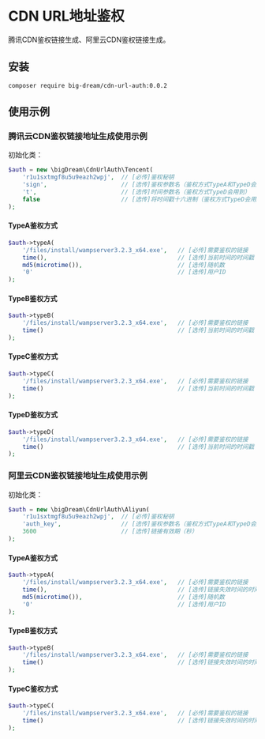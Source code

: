 # CDN URL地址鉴权

腾讯CDN鉴权链接生成、阿里云CDN鉴权链接生成。

## 安装
```
composer require big-dream/cdn-url-auth:0.0.2
```

## 使用示例

### 腾讯云CDN鉴权链接地址生成使用示例

初始化类：
```php
$auth = new \bigDream\CdnUrlAuth\Tencent(
    'r1u1sxtmgf8u5u9eazh2wpj',  // [必传]鉴权秘钥
    'sign',                     // [选传]鉴权参数名（鉴权方式TypeA和TypeD会用到）
    't',                        // [选传]时间参数名（鉴权方式TypeD会用到）
    false                       // [选传]将时间戳十六进制（鉴权方式TypeD会用到）
);
```

#### TypeA鉴权方式

```php
$auth->typeA(
    '/files/install/wampserver3.2.3_x64.exe',   // [必传]需要鉴权的链接
    time(),                                     // [选传]当前时间的时间戳
    md5(microtime()),                           // [选传]随机数
    '0'                                         // [选传]用户ID 
);
```

#### TypeB鉴权方式

```php
$auth->typeB(
    '/files/install/wampserver3.2.3_x64.exe',   // [必传]需要鉴权的链接
    time()                                      // [选传]当前时间的时间戳
);
```

#### TypeC鉴权方式

```php
$auth->typeC(
    '/files/install/wampserver3.2.3_x64.exe',   // [必传]需要鉴权的链接
    time()                                      // [选传]当前时间的时间戳
);
```

#### TypeD鉴权方式

```php
$auth->typeD(
    '/files/install/wampserver3.2.3_x64.exe',   // [必传]需要鉴权的链接
    time()                                      // [选传]当前时间的时间戳
);
```

### 阿里云CDN鉴权链接地址生成使用示例

初始化类：
```php
$auth = new \bigDream\CdnUrlAuth\Aliyun(
    'r1u1sxtmgf8u5u9eazh2wpj',  // [必传]鉴权秘钥
    'auth_key',                 // [选传]鉴权参数名（鉴权方式TypeA和TypeD会用到）
    3600                        // [选传]链接有效期（秒）
);
```

#### TypeA鉴权方式

```php
$auth->typeA(
    '/files/install/wampserver3.2.3_x64.exe',   // [必传]需要鉴权的链接
    time(),                                     // [选传]链接失效时间的时间戳
    md5(microtime()),                           // [选传]随机数
    '0'                                         // [选传]用户ID 
);
```

#### TypeB鉴权方式

```php
$auth->typeB(
    '/files/install/wampserver3.2.3_x64.exe',   // [必传]需要鉴权的链接
    time()                                      // [选传]链接失效时间的时间戳
);
```

#### TypeC鉴权方式

```php
$auth->typeC(
    '/files/install/wampserver3.2.3_x64.exe',   // [必传]需要鉴权的链接
    time()                                      // [选传]链接失效时间的时间戳
);
```